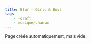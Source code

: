 ```yaml
---
title: Blur - Girls & Boys
tags:
    - -draft
    - musique/chanson
---
```


Page créée automatiquement, mais vide.
